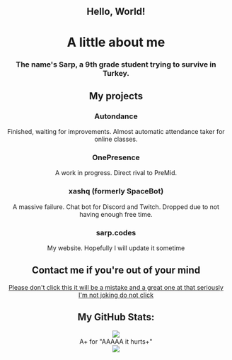 ## <div align=center>Hello, World!</div>

# <div align=center>A little about me</div>

### <div align=center>The name's Sarp, a 9th grade student trying to survive in Turkey. </div>

## <div align=center>My projects</div>

### <div align=center>Autondance</div>

<div align=center>Finished, waiting for improvements. Almost automatic attendance taker for online classes.</div>

### <div align=center>OnePresence</div>

<div align=center>A work in progress. Direct rival to PreMid.</div>

### <div align=center>xashq (formerly SpaceBot)</div>

<div align=center>A massive failure. Chat bot for Discord and Twitch. Dropped due to not having enough free time.</div>

### <div align=center>sarp.codes</div>

<div align=center>My website. Hopefully I will update it sometime</div>

## <div align=center>Contact me if you're out of your mind</div>

<div align=center><a href="http://www.sarp.codes/sites/findMe/findMe.html">Please don't click this it will be a mistake and a great one at that seriously I'm not joking do not click</a></div>

## <div align=center>My GitHub Stats:</div>

<div align=center><img src="https://github-readme-stats.vercel.app/api?username=ssarpv&show_icons=true&" /></div>
<div align=center>A+ for "AAAAA it hurts+"</div>
<div align=center><img src="https://github-readme-stats.vercel.app/api/top-langs/?username=ssarpv&layout=compact" /></div>

